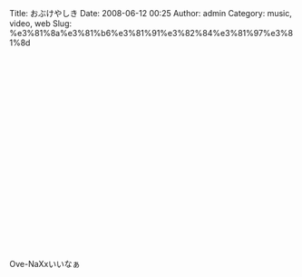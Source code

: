 Title: おぶけやしき
Date: 2008-06-12 00:25
Author: admin
Category: music, video, web
Slug: %e3%81%8a%e3%81%b6%e3%81%91%e3%82%84%e3%81%97%e3%81%8d

<object width="425" height="344"><param name="movie" value="http://www.youtube.com/v/vFCfHCvdDTg&amp;hl=en"></param><param name="wmode" value="transparent"></param><embed src="http://www.youtube.com/v/vFCfHCvdDTg&amp;hl=en" type="application/x-shockwave-flash" wmode="transparent" width="425" height="344"></object>

<div>

</div>

<div>

Ove-NaXxいいなぁ

</div>
